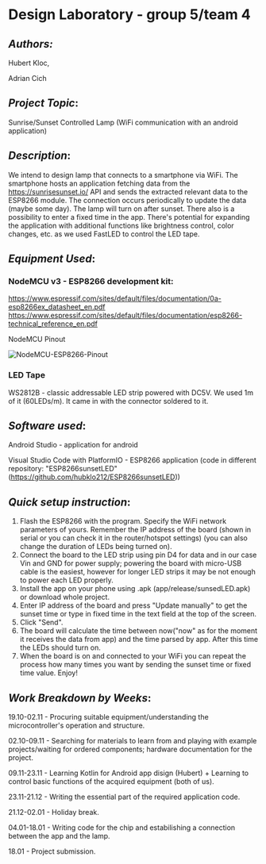 # **Design Laboratory - group 5/team 4**

## *Authors:* 
Hubert Kloc,

Adrian Cich

## *Project Topic*: 
Sunrise/Sunset Controlled Lamp (WiFi communication with an android application)

## *Description*: 
We intend to design lamp that connects to a smartphone via WiFi. The smartphone hosts an application fetching data from the https://sunrisesunset.io/ API and sends the extracted relevant data to the ESP8266 module. The connection occurs periodically to update the data (maybe some day). The lamp will turn on after sunset. There also is a possibility to enter a fixed time in the app. There's potential for expanding the application with additional functions like brightness control, color changes, etc. as we used FastLED to control the LED tape.

## *Equipment Used*:

### NodeMCU v3 - ESP8266 development kit: 
https://www.espressif.com/sites/default/files/documentation/0a-esp8266ex_datasheet_en.pdf 
https://www.espressif.com/sites/default/files/documentation/esp8266-technical_reference_en.pdf

NodeMCU Pinout

![NodeMCU-ESP8266-Pinout](https://github.com/hubklo212/Design-Lab/assets/94645329/9a01b7e8-d913-4a53-9bd5-96420af91eca)

### LED Tape
WS2812B - classic addressable LED strip powered with DC5V. We used 1m of it (60LEDs/m). It came in with the connector soldered to it.

## *Software used*:
Android Studio - application for android

Visual Studio Code with PlatformIO - ESP8266 application (code in different repository: "ESP8266sunsetLED" (https://github.com/hubklo212/ESP8266sunsetLED))

## *Quick setup instruction*:
1. Flash the ESP8266 with the program. Specify the WiFi network parameters of yours. Remember the IP address of the board (shown in serial or you can check it in the router/hotspot settings) (you can also change the duration of LEDs being turned on).
2. Connect the board to the LED strip using pin D4 for data and in our case Vin and GND for power supply; powering the board with micro-USB cable is the easiest, however for longer LED strips it may be not enough to power each LED properly.
3. Install the app on your phone using .apk (app/release/sunsedLED.apk) or download whole project.
4. Enter IP address of the board and press "Update manually" to get the sunset time or type in fixed time in the text field at the top of the screen.
5. Click "Send".
6. The board will calculate the time between now("now" as for the moment it receives the data from app) and the time parsed by app. After this time the LEDs should turn on.
7. When the board is on and connected to your WiFi you can repeat the process how many times you want by sending the sunset time or fixed time value.
Enjoy!

## *Work Breakdown by Weeks*:

19.10-02.11 - Procuring suitable equipment/understanding the microcontroller's operation and structure.

02.10-09.11 - Searching for materials to learn from and playing with example projects/waiting for ordered components; hardware documentation for the project.

09.11-23.11 - Learning Kotlin for Android app disign (Hubert) + Learning to control basic functions of the acquired equipment (both of us).

23.11-21.12 - Writing the essential part of the required application code.

21.12-02.01 - Holiday break.

04.01-18.01 - Writing code for the chip and estabilishing a connection between the app and the lamp.

18.01 - Project submission.
